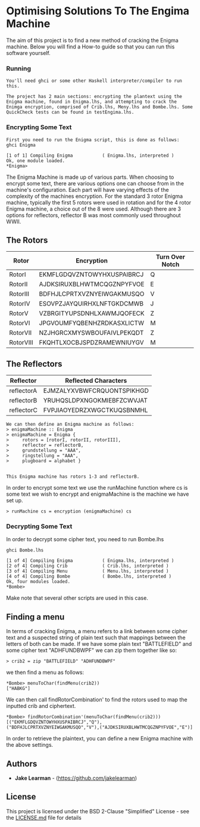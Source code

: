 # Optimising Solutions To The Engima Machine

The aim of this project is to find a new method of cracking the Enigma machine. Below you will find a How-to guide so that you can run this software yourself.

### Running

```
You'll need ghci or some other Haskell interpreter/compiler to run this.

The project has 2 main sections: encrypting the plantext using the Enigma machine, found in Enigma.lhs, and attempting to crack the Enimga encryption, comprised of Crib.lhs, Meny.lhs and Bombe.lhs. Some QuickCheck tests can be found in testEngima.lhs.

```

### Encrypting Some Text

```
First you need to run the Enigma script, this is done as follows:
ghci Enigma

[1 of 1] Compiling Enigma           ( Enigma.lhs, interpreted )
Ok, one module loaded.
*Enigma>
```

The Enigma Machine is made up of various parts. When choosing to encrypt some text, there are various options one can choose from in the machine's configuration. Each part will have varying effects of the complexity of the machines encryption. For the standard 3 rotor Enigma machine, typically the first 5 rotors were used in rotation and for the 4 rotor Enigma machine, a choice out of the 8 were used.  Although there are 3 options for reflectors, reflector B was most commonly used throughout WWII.

## The Rotors

|Rotor  | Encryption | Turn Over Notch|
| ------------- | -------------  | -------------|
| RotorI | EKMFLGDQVZNTOWYHXUSPAIBRCJ | Q |
| RotorII | AJDKSIRUXBLHWTMCQGZNPYFVOE | E |
| RotorIII | BDFHJLCPRTXVZNYEIWGAKMUSQO | V |
| RotorIV | ESOVPZJAYQUIRHXLNFTGKDCMWB | J|
| RotorV | VZBRGITYUPSDNHLXAWMJQOFECK | Z |
| RotorVI | JPGVOUMFYQBENHZRDKASXLICTW |M|
| RotorVII |NZJHGRCXMYSWBOUFAIVLPEKQDT|Z|
| RotorVIII |FKQHTLXOCBJSPDZRAMEWNIUYGV|M|


## The Reflectors

| Reflector | Reflected Characters |
| ------------- | ------------- |
|reflectorA | EJMZALYXVBWFCRQUONTSPIKHGD |
|reflectorB | YRUHQSLDPXNGOKMIEBFZCWVJAT |
|reflectorC | FVPJIAOYEDRZXWGCTKUQSBNMHL |

```
We can then define an Enigma machine as follows:
> enigmaMachine :: Enigma
> enigmaMachine = Enigma {
>     rotors = [rotorI, rotorII, rotorIII],
>     reflector = reflectorB,
>     grundstellung = "AAA",
>     ringstellung = "AAA",
>     plugboard = alphabet }


This Enigma machine has rotors 1-3 and reflectorB.
```

In order to encrypt some text we use the runMachine function where cs is some text we wish to encrypt and enigmaMachine is the machine we have set up.

```
> runMachine cs = encryption (enigmaMachine) cs
```
### Decrypting Some Text
In order to decrypt some cipher text, you need to run Bombe.lhs
```
ghci Bombe.lhs

[1 of 4] Compiling Enigma           ( Enigma.lhs, interpreted )
[2 of 4] Compiling Crib             ( Crib.lhs, interpreted )
[3 of 4] Compiling Menu             ( Menu.lhs, interpreted )
[4 of 4] Compiling Bombe            ( Bombe.lhs, interpreted )
Ok, four modules loaded.
*Bombe>
```
Make note that several other scripts are used in this case.

## Finding a menu
In terms of cracking Enigma, a menu refers to a link between some cipher text and a suspected string of plain text such that mappings between the letters of both can be made. If we have some plain text "BATTLEFIELD" and some cipher text "ADHFUNDBWPF" we can zip them together like so:

```
> crib2 = zip "BATTLEFIELD" "ADHFUNDBWPF"
```
we then find a menu as follows:

```
*Bombe> menuToChar(findMenu(crib2))
["HABKG"]
```
We can then call findRotorCombination' to find the rotors used to map the inputted crib and ciphertext.

```
*Bombe> findRotorCombination'(menuToChar(findMenu(crib2)))
[("EKMFLGDQVZNTOWYHXUSPAIBRCJ","Q"),("BDFHJLCPRTXVZNYEIWGAKMUSQO","V"),("AJDKSIRUXBLHWTMCQGZNPYFVOE","E")]
```
In order to retrieve the plaintext, you can define a new Enigma machine with the above settings.

## Authors

* **Jake Learman** - (https://github.com/jakelearman)

## License

This project is licensed under the BSD 2-Clause "Simplified" License - see the [LICENSE.md](LICENSE.md) file for details
